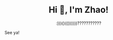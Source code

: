 <h1 align="center">Hi 👋, I'm Zhao!</h1>

<p align="center">:)))()(())))))???????????</p> 

&nbsp;&nbsp;See ya!
